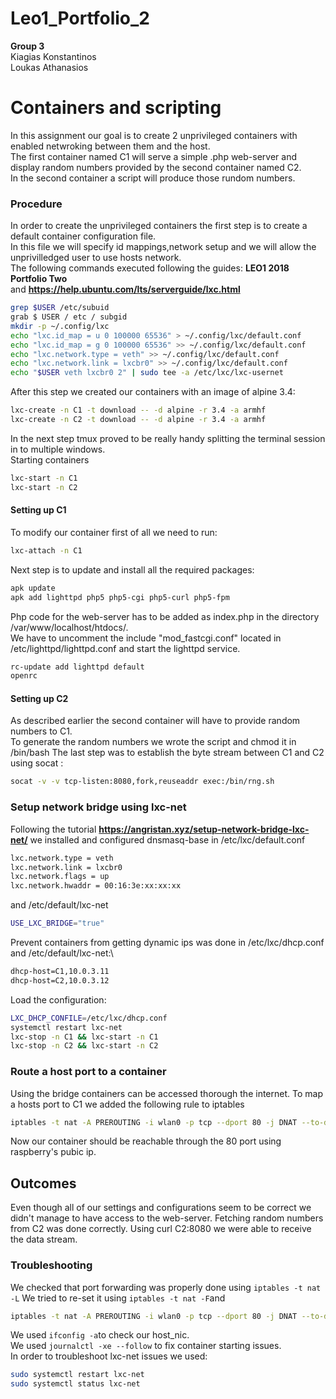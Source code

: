 # Leo1_Portfolio_2
**Group 3**\
Kiagias Konstantinos\
Loukas Athanasios

# Containers and scripting

In this assignment our goal is to create 2 unprivileged containers with enabled netwroking between them and the host.\
The first container named C1 will serve a simple .php web-server and display random numbers provided by the second container named C2.\
In the second container a script will produce those rundom numbers.

### Procedure
In order to create the unprivileged containers the first step is to create a default container configuration file.\
In this file we will specify id mappings,network setup and we will allow the unprivilledged user to use hosts network.\
The following commands executed following the guides: **LEO1 2018 Portfolio Two**\
and **https://help.ubuntu.com/lts/serverguide/lxc.html**

```bash
grep $USER /etc/subuid
grab $ USER / etc / subgid
mkdir -p ~/.config/lxc
echo "lxc.id_map = u 0 100000 65536" > ~/.config/lxc/default.conf
echo "lxc.id_map = g 0 100000 65536" >> ~/.config/lxc/default.conf
echo "lxc.network.type = veth" >> ~/.config/lxc/default.conf
echo "lxc.network.link = lxcbr0" >> ~/.config/lxc/default.conf
echo "$USER veth lxcbr0 2" | sudo tee -a /etc/lxc/lxc-usernet
```
After this step we created our containers with an image of alpine 3.4:
```bash
lxc-create -n C1 -t download -- -d alpine -r 3.4 -a armhf
lxc-create -n C2 -t download -- -d alpine -r 3.4 -a armhf
```
In the next step tmux proved to be really handy splitting the terminal session in to multiple windows.\
Starting containers
```bash 
lxc-start -n C1
lxc-start -n C2
```
#### Setting up C1
To modify our container first of all we need to run:
```bash
lxc-attach -n C1
```
Next step is to update and install all the required packages: 
```bash
apk update
apk add lighttpd php5 php5-cgi php5-curl php5-fpm
```
Php code for the web-server has to be added as index.php in the directory /var/www/localhost/htdocs/.\
We have to uncomment the include "mod_fastcgi.conf" located in /etc/lighttpd/lighttpd.conf and start the lighttpd service.
```bash
rc-update add lighttpd default
openrc
```

#### Setting up C2
As described earlier the second container will have to provide random numbers to C1.\
To generate the random numbers we wrote the script and chmod it in /bin/bash
The last step was to establish the byte stream between C1 and C2 using socat :
```bash
socat -v -v tcp-listen:8080,fork,reuseaddr exec:/bin/rng.sh
```
### Setup network bridge using lxc-net
Following the tutorial **https://angristan.xyz/setup-network-bridge-lxc-net/** we installed and configured dnsmasq-base in /etc/lxc/default.conf
```bash
lxc.network.type = veth
lxc.network.link = lxcbr0
lxc.network.flags = up
lxc.network.hwaddr = 00:16:3e:xx:xx:xx
```
and /etc/default/lxc-net
```bash 
USE_LXC_BRIDGE="true"
```

Prevent containers from getting dynamic ips was done in /etc/lxc/dhcp.conf and /etc/default/lxc-net:\
```bash
dhcp-host=C1,10.0.3.11
dhcp-host=C2,10.0.3.12
```
Load the configuration:
```bash
LXC_DHCP_CONFILE=/etc/lxc/dhcp.conf
systemctl restart lxc-net
lxc-stop -n C1 && lxc-start -n C1
lxc-stop -n C2 && lxc-start -n C2
```
### Route a host port to a container
Using the bridge containers can be accessed thorough the internet.
To map a hosts port to C1 we added the following rule to iptables 
```bash
iptables -t nat -A PREROUTING -i wlan0 -p tcp --dport 80 -j DNAT --to-destination 10.0.3.11:80
```
Now our container should be reachable through the 80 port using raspberry's pubic ip.

## Outcomes
Even though all of our settings and configurations seem to be correct we didn't manage to have access to the web-server.
Fetching random numbers from C2 was done correctly. Using curl C2:8080 we were able to receive the data stream.

### Troubleshooting
We checked that port forwarding was properly done using ``` iptables -t nat -L ```
We tried to re-set it using ``` iptables -t nat -F ```and 

```bash
iptables -t nat -A PREROUTING -i wlan0 -p tcp --dport 80 -j DNAT --to-destination 10.0.3.11:80
```
We used ```ifconfig -a```to check our host_nic.\
We used ```journalctl -xe --follow``` to fix container starting issues.\
In order to troubleshoot lxc-net issues we used:

```bash
sudo systemctl restart lxc-net
sudo systemctl status lxc-net
```






